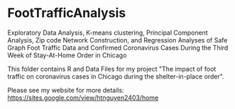 # FootTrafficAnalysis
Exploratory Data Analysis, K-means clustering, Principal Component Analysis, Zip code Network Construction, and Regression Analyses of Safe Graph Foot Traffic Data and Confirmed Coronavirus Cases During the Third Week of Stay-At-Home Order in Chicago

This folder contains R and Data Files for my project "The impact of foot traffic on coronavirus cases in Chicago during the shelter-in-place order". 

Please see my website for more details: https://sites.google.com/view/htnguyen2403/home

